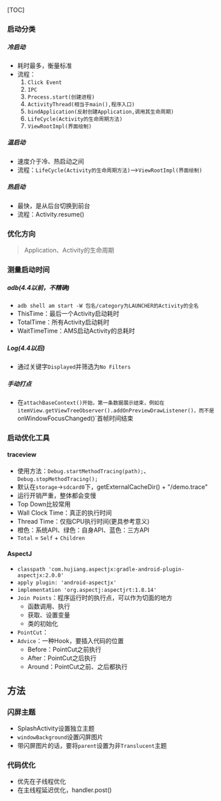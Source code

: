 [TOC]

### 启动分类
##### 冷启动
* 耗时最多，衡量标准
* 流程：
	1. `Click Event`
	2. `IPC`
	3. `Process.start(创建进程)`
	4. `ActivityThread(相当于main(),程序入口)`
	5. `bindApplication(反射创建Application,调用其生命周期)`
	6. `LifeCycle(Activity的生命周期方法)`
	7. `ViewRootImpl(界面绘制)`

##### 温启动
* 速度介于冷、热启动之间
* 流程：`LifeCycle(Activity的生命周期方法)`-->`ViewRootImpl(界面绘制)`

##### 热启动
* 最快，是从后台切换到前台
* 流程：Activity.resume()

### 优化方向
> Application、Activity的生命周期

### 测量启动时间
##### adb(4.4以前，不精确)
* `adb shell am start -W 包名/category为LAUNCHER的Activity的全名`
* ThisTime：最后一个Activity启动耗时
* TotalTime：所有Activity启动耗时
* WaitTimeTime：AMS启动Activity的总耗时

##### Log(4.4以后)
* 通过关键字`Displayed`并筛选为`No Filters`

##### 手动打点
* 在`attachBaseContext()开始，第一条数据展示结束，例如在itemView.getViewTreeObserver().addOnPreviewDrawListener()，而不是`onWindowFocusChanged()`首帧时间结束

### 启动优化工具
#### traceview
* 使用方法：`Debug.startMethodTracing(path);`、`Debug.stopMethodTracing();`
* 默认在`storage`->`sdcard0`下，getExternalCacheDir() + "/demo.trace"
* 运行开销严重，整体都会变慢
* Top Down比较常用
* Wall Clock Time：真正的执行时间
* Thread Time：仅指CPU执行时间(更具参考意义)
* 橙色：系统API、绿色：自身API、蓝色：三方API
* `Total` = `Self` + `Children`

#### AspectJ
* `classpath 'com.hujiang.aspectjx:gradle-android-plugin-aspectjx:2.0.0'`
* `apply plugin: 'android-aspectjx'`
* `implementation 'org.aspectj:aspectjrt:1.8.14'`
* `Join Points`：程序运行时的执行点，可以作为切面的地方
	* 函数调用、执行
	* 获取、设置变量
	* 类的初始化
* `PointCut`：
* `Advice`：一种Hook，要插入代码的位置
	* Before：PointCut之前执行
	* After：PointCut之后执行
	* Around：PointCut之前、之后都执行

## 方法
### 闪屏主题
* SplashActivity设置独立主题
* `windowBackground`设置闪屏图片
* 带闪屏图片的话，要将`parent`设置为非`Translucent`主题

### 代码优化
* 优先在子线程优化
* 在主线程延迟优化，handler.post()

